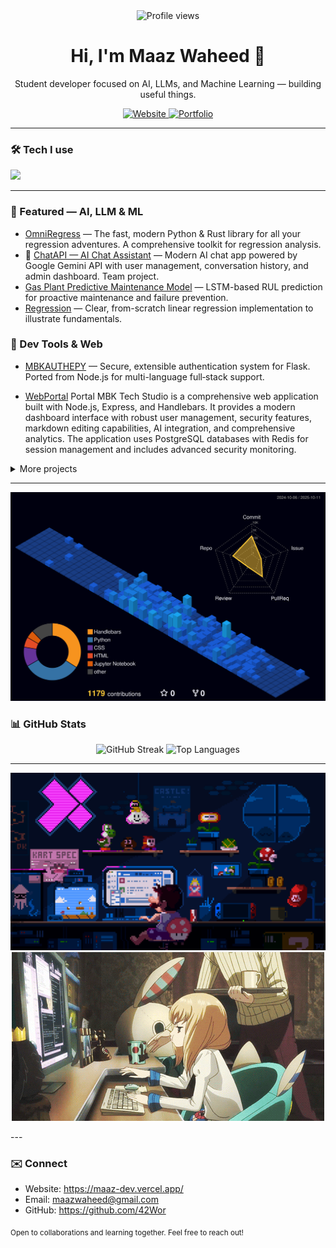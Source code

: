 <div align="center">
  <img src="https://profile-counter.glitch.me/42Wor/count.svg?" alt="Profile views" />

  <h1>Hi, I'm Maaz Waheed 👋</h1>
  <p>Student developer focused on AI, LLMs, and Machine Learning — building useful things.</p>

  <a href="https://maaz-dev.vercel.app/">
    <img src="https://img.shields.io/badge/Website-maaz--dev.vercel.app-000000?style=for-the-badge&logo=vercel&logoColor=white" alt="Website" />
  </a>
  <a href="https://maaz-dev.vercel.app/portfolio/">
    <img src="https://img.shields.io/badge/Portfolio-Projects-0ea5e9?style=for-the-badge" alt="Portfolio" />
  </a>
</div>

---

### 🛠 Tech I use
<p>
  <img src="https://skillicons.dev/icons?i=pytorch,tensorflow,numpy,pandas,opencv,python,c,js,html,css,flask,nodejs,jupyter,androidstudio,git,github,linux,ubuntu,arch,kali,windows,rust&perline=11" />
</p>

---

### 🚀 Featured — AI, LLM & ML
- [OmniRegress](https://github.com/42Wor/OmniRegress) — The fast, modern Python & Rust library for all your regression adventures. A comprehensive toolkit for regression analysis.
- 🤖 [ChatAPI — AI Chat Assistant](https://github.com/MIbnEKhalid/ChatAPI) — Modern AI chat app powered by Google Gemini API with user management, conversation history, and admin dashboard. Team project.
- [Gas Plant Predictive Maintenance Model](https://github.com/42Wor/Gas-plant-failure-predictor) — LSTM-based RUL prediction for proactive maintenance and failure prevention.
- [Regression](https://github.com/42Wor/Regression) — Clear, from-scratch linear regression implementation to illustrate fundamentals.

### 🧰 Dev Tools & Web
- [MBKAUTHEPY](https://github.com/42Wor/mbkauthepy) — Secure, extensible authentication system for Flask. Ported from Node.js for multi-language full‑stack support.

- [WebPortal](https://github.com/MIbnEKhalid/WebPortal) Portal MBK Tech Studio is a comprehensive web application built with Node.js, Express, and Handlebars. It provides a modern dashboard interface with robust user management, security features, markdown editing capabilities, AI integration, and comprehensive analytics. The application uses PostgreSQL databases with Redis for session management and includes advanced security monitoring.



<details>
  <summary>More projects</summary>
  
- [M-DEV Portfolio](https://github.com/42Wor/M-DEV) — Responsive personal site.
- [M-DEV Chat](https://github.com/42Wor/M-DEV-Chat) — Real‑time chat with Socket.IO.
- [maazDB (Python)](https://github.com/42Wor/maazDB_python) — Tiny NoSQL library for Python.
- [maazDB (JavaScript)](https://github.com/42Wor/maazDB_js) — Lightweight NoSQL for JS/Node.
- [Rust Learning Journey](https://github.com/42Wor/Rust-I-learn) — Notes and mini‑projects in Rust.
- [NotifyMe](https://github.com/42Wor/NotifyMe) — android application and Notification
 
</details>

---
![alt text](profile-3d-contrib/profile-night-view.svg)

### 📊 GitHub Stats
<div align="center">
  <img height="160" src="https://github-readme-streak-stats.herokuapp.com/?user=42Wor&theme=transparent&hide_border=true" alt="GitHub Streak" />
  <img height="160" src="https://github-readme-stats.vercel.app/api/top-langs/?username=42Wor&layout=compact&theme=transparent&hide_border=true" alt="Top Languages" />
</div>

---
<div align="center">

  ![alt text](Assets/gif3.gif)
  ![alt text](Assets/gif2.gif)

</div>
---

### ✉️ Connect
- Website: https://maaz-dev.vercel.app/
- Email: [maazwaheed@gmail.com](mailto:maazwaheed@gmail.com)
- GitHub: https://github.com/42Wor

<sub>Open to collaborations and learning together. Feel free to reach out!</sub>
